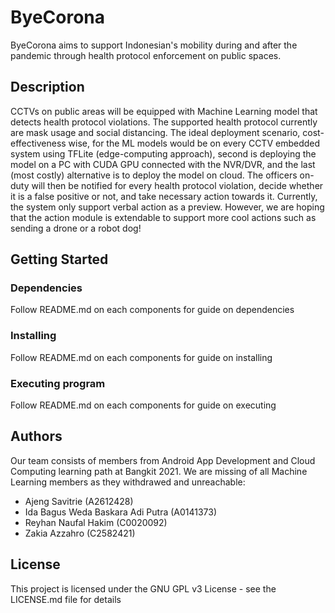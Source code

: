 # ByeCorona

ByeCorona aims to support Indonesian's mobility during and after the pandemic through health protocol enforcement on public spaces.

## Description

CCTVs on public areas will be equipped with Machine Learning model that detects health protocol violations. The supported health protocol currently are mask usage and social distancing. The ideal deployment scenario, cost-effectiveness wise, for the ML models would be on every CCTV embedded system using TFLite (edge-computing approach), second is deploying the model on a PC with CUDA GPU connected with the NVR/DVR, and the last (most costly) alternative is to deploy the model on cloud. The officers on-duty will then be notified for every health protocol violation, decide whether it is a false positive or not, and take necessary action towards it. Currently, the system only support verbal action as a preview. However, we are hoping that the action module is extendable to support more cool actions such as sending a drone or a robot dog!

## Getting Started

### Dependencies
Follow README.md on each components for guide on dependencies

### Installing
Follow README.md on each components for guide on installing

### Executing program
Follow README.md on each components for guide on executing

## Authors
Our team consists of members from Android App Development and Cloud Computing learning path at Bangkit 2021. We are missing of all Machine Learning members as they withdrawed and unreachable:
* Ajeng Savitrie (A2612428) 
* Ida Bagus Weda Baskara Adi Putra (A0141373)
* Reyhan Naufal Hakim (C0020092) 
* Zakia Azzahro (C2582421)

## License
This project is licensed under the GNU GPL v3 License - see the LICENSE.md file for details
